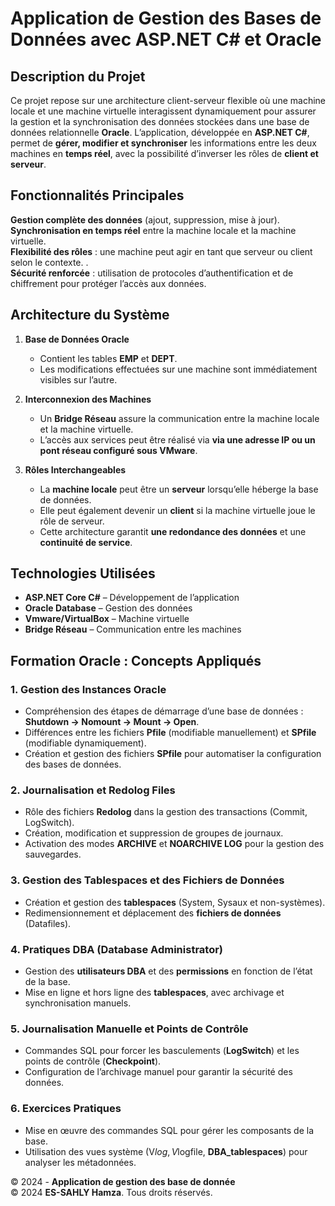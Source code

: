 # Application de Gestion des Bases de Données avec ASP.NET C# et Oracle

## Description du Projet

Ce projet repose sur une architecture client-serveur flexible où une machine locale et une machine virtuelle interagissent dynamiquement pour assurer la gestion et la synchronisation des données stockées dans une base de données relationnelle **Oracle**.
L’application, développée en **ASP.NET C#**, permet de **gérer, modifier et synchroniser** les informations entre les deux machines en **temps réel**, avec la possibilité d’inverser les rôles de **client et serveur**.

## Fonctionnalités Principales

**Gestion complète des données** (ajout, suppression, mise à jour).  
**Synchronisation en temps réel** entre la machine locale et la machine virtuelle.  
**Flexibilité des rôles** : une machine peut agir en tant que serveur ou client selon le contexte.  .  
**Sécurité renforcée** : utilisation de protocoles d’authentification et de chiffrement pour protéger l’accès aux données.  

## Architecture du Système

1. **Base de Données Oracle**  
   - Contient les tables **EMP** et **DEPT**.  
   - Les modifications effectuées sur une machine sont immédiatement visibles sur l’autre.  

2. **Interconnexion des Machines**  
   - Un **Bridge Réseau** assure la communication entre la machine locale et la machine virtuelle.  
   - L’accès aux services peut être réalisé via **via une adresse IP ou un pont réseau configuré sous VMware**.  

3. **Rôles Interchangeables**  
   - La **machine locale** peut être un **serveur** lorsqu’elle héberge la base de données.  
   - Elle peut également devenir un **client** si la machine virtuelle joue le rôle de serveur.  
   - Cette architecture garantit **une redondance des données** et une **continuité de service**.

## Technologies Utilisées

- **ASP.NET Core C#** – Développement de l’application  
- **Oracle Database** – Gestion des données  
- **Vmware/VirtualBox** – Machine virtuelle  
- **Bridge Réseau** – Communication entre les machines

## Formation Oracle : Concepts Appliqués

### 1. Gestion des Instances Oracle
- Compréhension des étapes de démarrage d’une base de données : **Shutdown → Nomount → Mount → Open**.
- Différences entre les fichiers **Pfile** (modifiable manuellement) et **SPfile** (modifiable dynamiquement).
- Création et gestion des fichiers **SPfile** pour automatiser la configuration des bases de données.

### 2. Journalisation et Redolog Files
- Rôle des fichiers **Redolog** dans la gestion des transactions (Commit, LogSwitch).
- Création, modification et suppression de groupes de journaux.
- Activation des modes **ARCHIVE** et **NOARCHIVE LOG** pour la gestion des sauvegardes.

### 3. Gestion des Tablespaces et des Fichiers de Données
- Création et gestion des **tablespaces** (System, Sysaux et non-systèmes).
- Redimensionnement et déplacement des **fichiers de données** (Datafiles).

### 4. Pratiques DBA (Database Administrator)
- Gestion des **utilisateurs DBA** et des **permissions** en fonction de l’état de la base.
- Mise en ligne et hors ligne des **tablespaces**, avec archivage et synchronisation manuels.

### 5. Journalisation Manuelle et Points de Contrôle
- Commandes SQL pour forcer les basculements (**LogSwitch**) et les points de contrôle (**Checkpoint**).
- Configuration de l’archivage manuel pour garantir la sécurité des données.

### 6. Exercices Pratiques
- Mise en œuvre des commandes SQL pour gérer les composants de la base.
- Utilisation des vues système (V$log, V$logfile, **DBA_tablespaces**) pour analyser les métadonnées.

© 2024 - **Application de gestion des base de donnée**  
© 2024 **ES-SAHLY Hamza**. Tous droits réservés.
